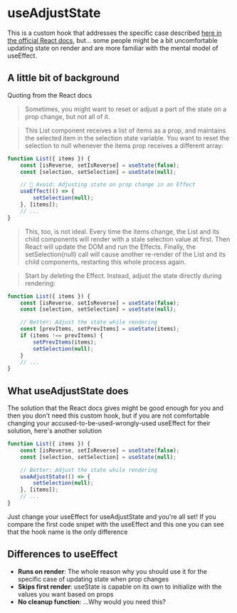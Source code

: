 # useAdjustState

This is a custom hook that addresses the specific case described [here in the official React docs](https://react.dev/learn/you-might-not-need-an-effect#adjusting-some-state-when-a-prop-changes), but... some people might be a bit uncomfortable updating state on render and are more familiar with the mental model of useEffect.

## A little bit of background

Quoting from the React docs

> Sometimes, you might want to reset or adjust a part of the state on a prop change, but not all of it.

> This List component receives a list of items as a prop, and maintains the selected item in the selection state variable. You want to reset the selection to null whenever the items prop receives a different array:

```js
function List({ items }) {
	const [isReverse, setIsReverse] = useState(false);
	const [selection, setSelection] = useState(null);

	// 🔴 Avoid: Adjusting state on prop change in an Effect
	useEffect(() => {
		setSelection(null);
	}, [items]);
	// ...
}
```

> This, too, is not ideal. Every time the items change, the List and its child components will render with a stale selection value at first. Then React will update the DOM and run the Effects. Finally, the setSelection(null) call will cause another re-render of the List and its child components, restarting this whole process again.

> Start by deleting the Effect. Instead, adjust the state directly during rendering:

```js
function List({ items }) {
	const [isReverse, setIsReverse] = useState(false);
	const [selection, setSelection] = useState(null);

	// Better: Adjust the state while rendering
	const [prevItems, setPrevItems] = useState(items);
	if (items !== prevItems) {
		setPrevItems(items);
		setSelection(null);
	}
	// ...
}
```

## What useAdjustState does

The solution that the React docs gives might be good enough for you and then you don't need this custom hook, but if you are not comfortable changing your accused-to-be-used-wrongly-used useEffect for their solution, here's another solution

```js
function List({ items }) {
	const [isReverse, setIsReverse] = useState(false);
	const [selection, setSelection] = useState(null);

	// Better: Adjust the state while rendering
	useAdjustState(() => {
		setSelection(null);
	}, [items]);
	// ...
}
```

Just change your useEffect for useAdjustState and you're all set! If you compare the first code snipet with the useEffect and this one you can see that the hook name is the only difference

## Differences to useEffect

- **Runs on render**: The whole reason why you should use it for the specific case of updating state when prop changes
- **Skips first render**: useState is capable on its own to initialize with the values you want based on props
- **No cleanup function**: ...Why would you need this?
